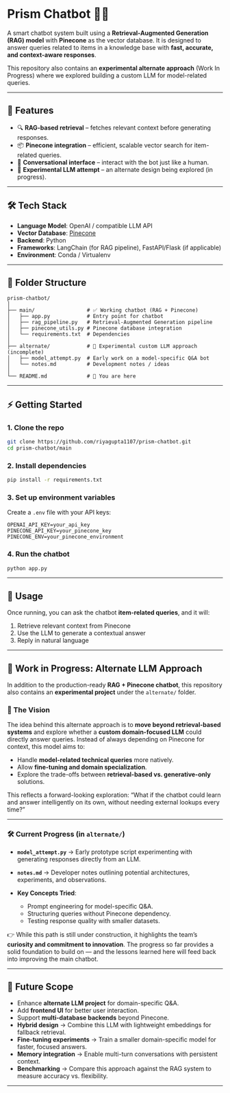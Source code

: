 
# Prism Chatbot 🤖✨

A smart chatbot system built using a **Retrieval-Augmented Generation (RAG) model** with **Pinecone** as the vector database.
It is designed to answer queries related to items in a knowledge base with **fast, accurate, and context-aware responses**.

This repository also contains an **experimental alternate approach** (Work In Progress) where we explored building a custom LLM for model-related queries.

---

## 🚀 Features

* 🔍 **RAG-based retrieval** – fetches relevant context before generating responses.
* 📦 **Pinecone integration** – efficient, scalable vector search for item-related queries.
* 💬 **Conversational interface** – interact with the bot just like a human.
* 🧪 **Experimental LLM attempt** – an alternate design being explored (in progress).

---

## 🛠️ Tech Stack

* **Language Model**: OpenAI / compatible LLM API
* **Vector Database**: [Pinecone](https://www.pinecone.io/)
* **Backend**: Python
* **Frameworks**: LangChain (for RAG pipeline), FastAPI/Flask (if applicable)
* **Environment**: Conda / Virtualenv

---

## 📂 Folder Structure

```
prism-chatbot/
│
├── main/                 # ✅ Working chatbot (RAG + Pinecone)
│   ├── app.py            # Entry point for chatbot
│   ├── rag_pipeline.py   # Retrieval-Augmented Generation pipeline
│   ├── pinecone_utils.py # Pinecone database integration
│   └── requirements.txt  # Dependencies
│
├── alternate/            # 🧪 Experimental custom LLM approach (incomplete)
│   ├── model_attempt.py  # Early work on a model-specific Q&A bot
│   └── notes.md          # Development notes / ideas
│
└── README.md             # 📖 You are here
```

---

## ⚡ Getting Started

### 1. Clone the repo

```bash
git clone https://github.com/riyagupta1107/prism-chatbot.git
cd prism-chatbot/main
```

### 2. Install dependencies

```bash
pip install -r requirements.txt
```

### 3. Set up environment variables

Create a `.env` file with your API keys:

```
OPENAI_API_KEY=your_api_key
PINECONE_API_KEY=your_pinecone_key
PINECONE_ENV=your_pinecone_environment
```

### 4. Run the chatbot

```bash
python app.py
```

---

## 🎯 Usage

Once running, you can ask the chatbot **item-related queries**, and it will:

1. Retrieve relevant context from Pinecone
2. Use the LLM to generate a contextual answer
3. Reply in natural language

---
## 🧪 Work in Progress: Alternate LLM Approach

In addition to the production-ready **RAG + Pinecone chatbot**, this repository also contains an **experimental project** under the `alternate/` folder.

### 🌟 The Vision

The idea behind this alternate approach is to **move beyond retrieval-based systems** and explore whether a **custom domain-focused LLM** could directly answer queries. Instead of always depending on Pinecone for context, this model aims to:

* Handle **model-related technical queries** more natively.
* Allow **fine-tuning and domain specialization**.
* Explore the trade-offs between **retrieval-based vs. generative-only** solutions.

This reflects a forward-looking exploration: “What if the chatbot could learn and answer intelligently on its own, without needing external lookups every time?”

---

### 🛠️ Current Progress (in `alternate/`)

* **`model_attempt.py`** → Early prototype script experimenting with generating responses directly from an LLM.
* **`notes.md`** → Developer notes outlining potential architectures, experiments, and observations.
* **Key Concepts Tried**:

  * Prompt engineering for model-specific Q&A.
  * Structuring queries without Pinecone dependency.
  * Testing response quality with smaller datasets.

👉 While this path is still under construction, it highlights the team’s **curiosity and commitment to innovation**.
The progress so far provides a solid foundation to build on — and the lessons learned here will feed back into improving the main chatbot.

---
## 🌱 Future Scope

* Enhance **alternate LLM project** for domain-specific Q&A.
* Add **frontend UI** for better user interaction.
* Support **multi-database backends** beyond Pinecone.
* **Hybrid design** → Combine this LLM with lightweight embeddings for fallback retrieval.
* **Fine-tuning experiments** → Train a smaller domain-specific model for faster, focused answers.
* **Memory integration** → Enable multi-turn conversations with persistent context.
* **Benchmarking** → Compare this approach against the RAG system to measure accuracy vs. flexibility.

---




